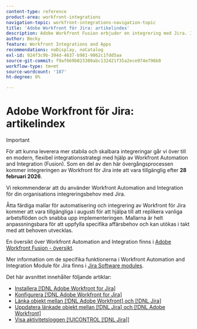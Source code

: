 ```yaml
---
content-type: reference
product-area: workfront-integrations
navigation-topic: workfront-integrations-navigation-topic
title: 'Adobe Workfront för Jira: artikelindex'
description: Adobe Workfront Fusion erbjuder en integrering med Jira. I den här artikeln finns anvisningar om hur du installerar och konfigurerar integreringarna samt hur du använder dem i det dagliga arbetet.
author: Becky
feature: Workfront Integrations and Apps
recommendations: noDisplay, noCatalog
exl-id: 924f3c9b-394d-4637-b981-9062c1fdd5aa
source-git-commit: f9af669b023309abc132421f35a2ece974e796b0
workflow-type: tm+mt
source-wordcount: '187'
ht-degree: 0%

---
```


# Adobe Workfront för Jira: artikelindex

>[!IMPORTANT]
>
>För att kunna leverera mer stabila och skalbara integreringar går vi över till en modern, flexibel integrationsstrategi med hjälp av Workfront Automation and Integration (Fusion). Som en del av den här övergångsprocessen kommer integreringen av Workfront för Jira inte att vara tillgänglig efter **28 februari 2026**.
>
>Vi rekommenderar att du använder Workfront Automation and Integration för din organisations integreringsbehov med Jira.
>
>Åtta färdiga mallar för automatisering och integrering av Workfront för Jira kommer att vara tillgängliga i augusti för att hjälpa till att replikera vanliga arbetsflöden och snabba upp implementeringen. Mallarna är helt anpassningsbara för att uppfylla specifika affärsbehov och kan utökas i takt med att behoven utvecklas.
> 
>En översikt över Workfront Automation and Integration finns i [Adobe Workfront Fusion - översikt](https://experienceleague.adobe.com/en/docs/workfront-fusion/using/get-started-with-fusion/understand-workfront-fusion/workfront-fusion-overview).
>
>Mer information om de specifika funktionerna i Workfront Automation and Integration Module för Jira finns i [Jira Software modules](https://experienceleague.adobe.com/en/docs/workfront-fusion/using/references/apps-and-their-modules/third-party-app-connectors/jira-software-modules).

<!-- Audited: 5/2025 -->

Det här avsnittet innehåller följande artiklar:

* [Installera [!DNL Adobe Workfront for Jira]](../../workfront-integrations-and-apps/use-workfront-with-jira/install-workfront-for-jira.md)
* [Konfigurera [!DNL Adobe Workfront for Jira]](../../workfront-integrations-and-apps/use-workfront-with-jira/configure-workfront-for-jira.md)
* [Länka objekt mellan [!DNL Adobe Workfront] och [!DNL Jira]](../../workfront-integrations-and-apps/use-workfront-with-jira/link-items-between-wf-jira.md)
* [Uppdatera länkade objekt mellan  [!DNL Jira] och [!DNL Adobe Workfront]](../../workfront-integrations-and-apps/use-workfront-with-jira/update-linked-items-between-jira-wf.md)
* [Visa aktivitetsloggen [!UICONTROL [!DNL Jira]]](../../workfront-integrations-and-apps/use-workfront-with-jira/view-the-jira-activity-log.md)
